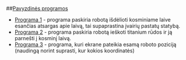 ##[Pavyzdinės programos](https://github.com/niku-live/jpvs2016/tree/master/Day1/Colobot)
- [Programa 1](https://github.com/niku-live/jpvs2016/blob/master/Day1/Colobot/MoonLevel_WheeledGrabber.txt) - programa paskiria robotą išdėlioti kosminiame laive esančias atsargas apie laivą, tai supaprastina įvairių pastatų statybą.
- [Programa 2](https://github.com/niku-live/jpvs2016/blob/master/Day1/Colobot/MoonLevel_WingedGrabber.txt) - programa paskiria robotą ieškoti titanium rūdos ir ją parnešti į kosminį laivą.
- [Programa 3](https://github.com/niku-live/jpvs2016/blob/master/Day1/Colobot/RobotPositionInfo.txt) - programa, kuri ekrane pateikia esamą roboto poziciją (naudingą norint suprasti, kur kokios koordinatės)
